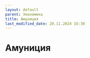 ```yaml
---
layout: default
parent: Экономика
title: Амуниция
last_modified_date: 20.11.2024 16:30
---
```


# Амуниция
